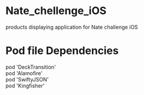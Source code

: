 # Nate_chellenge_iOS
products displaying application for Nate challenge iOS


# Pod file Dependencies
   pod 'DeckTransition'<br /> 
   pod 'Alamofire' <br /> 
   pod 'SwiftyJSON'<br />
   pod 'Kingfisher'<br />

